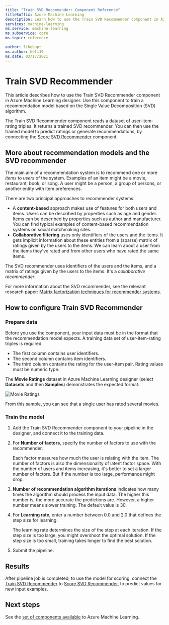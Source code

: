 ```yaml
---
title: "Train SVD Recommender: Component Reference"
titleSuffix: Azure Machine Learning
description: Learn how to use the Train SVD Recommender component in Azure Machine Learning to train a Bayesian recommender by using the SVD algorithm.
services: machine-learning
ms.service: machine-learning
ms.subservice: core
ms.topic: reference

author: likebupt
ms.author: keli19
ms.date: 03/17/2021
---
```


# Train SVD Recommender

This article describes how to use the Train SVD Recommender component in Azure Machine Learning designer. Use this component to train a recommendation model based on the Single Value Decomposition (SVD) algorithm.  

The Train SVD Recommender component reads a dataset of user-item-rating triples. It returns a trained SVD recommender. You can then use the trained model to predict ratings or generate recommendations, by connecting the [Score SVD Recommender](score-svd-recommender.md) component.  


  
## More about recommendation models and the SVD recommender  

The main aim of a recommendation system is to recommend one or more *items* to *users* of the system. Examples of an item might be a movie, restaurant, book, or song. A user might be a person, a group of persons, or another entity with item preferences.  

There are two principal approaches to recommender systems: 

+ A **content-based** approach makes use of features for both users and items. Users can be described by properties such as age and gender. Items can be described by properties such as author and manufacturer. You can find typical examples of content-based recommendation systems on social matchmaking sites. 
+ **Collaborative filtering** uses only identifiers of the users and the items. It gets implicit information about these entities from a (sparse) matrix of ratings given by the users to the items. We can learn about a user from the items they've rated and from other users who have rated the same items.  

The SVD recommender uses identifiers of the users and the items, and a matrix of ratings given by the users to the items. It's a *collaborative recommender*. 

For more information about the SVD recommender, see the relevant research paper: [Matrix factorization techniques for recommender systems](https://datajobs.com/data-science-repo/Recommender-Systems-[Netflix].pdf).


## How to configure Train SVD Recommender  

### Prepare data

Before you use the component, your input data must be in the format that the recommendation model expects. A training data set of user-item-rating triples is required.

+ The first column contains user identifiers.
+ The second column contains item identifiers.
+ The third column contains the rating for the user-item pair. Rating values must be numeric type.  

The **Movie Ratings** dataset in Azure Machine Learning designer (select **Datasets** and then **Samples**) demonstrates the expected format:

![Movie Ratings](media/module/movie-ratings-dataset.png)

From this sample, you can see that a single user has rated several movies. 

### Train the model

1.  Add the Train SVD Recommender component to your pipeline in the designer, and connect it to the training data.  
   
2.  For **Number of factors**, specify the number of factors to use with the recommender.  
    
    Each factor measures how much the user is relating with the item. The number of factors is also the dimensionality of latent factor space. With the number of users and items increasing, it's better to set a larger number of factors. But if the number is too large, performance might drop.
    
3.  **Number of recommendation algorithm iterations** indicates how many times the algorithm should process the input data. The higher this number is, the more accurate the predictions are. However, a higher number means slower training. The default value is 30.

4.  For **Learning rate**, enter a number between 0.0 and 2.0 that defines the step size for learning.

    The learning rate determines the size of the step at each iteration. If the step size is too large, you might overshoot the optimal solution. If the step size is too small, training takes longer to find the best solution. 
  
5.  Submit the pipeline.  

## Results

After pipeline job is completed, to use the model for scoring, connect the [Train SVD Recommender](train-svd-recommender.md) to [Score SVD Recommender](score-svd-recommender.md), to predict values for new input examples.

## Next steps

See the [set of components available](component-reference.md) to Azure Machine Learning. 
